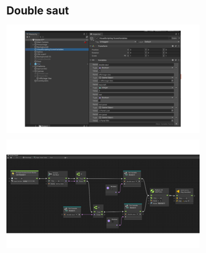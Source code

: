 # Double saut

![Ajouter une variable (de scène) de type Boolean pour indidiquer si le personnage peut faire un double saut](./Diapositive1.SVG)

![Modifier le code du saut du personnage pour inclure une validation du double saut](./Diapositive2.SVG)